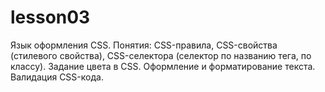 # lesson03
Язык оформления CSS. Понятия: CSS-правила, CSS-свойства (стилевого свойства), CSS-селектора (селектор по названию тега, по классу). Задание цвета в CSS. Оформление и форматирование текста. Валидация CSS-кода.
